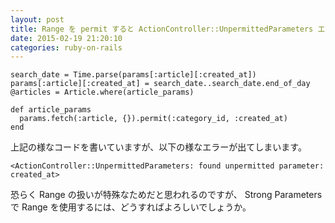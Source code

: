 ```yaml
---
layout: post
title: Range を permit すると ActionController::UnpermittedParameters エラーが上がる
date: 2015-02-19 21:20:10
categories: ruby-on-rails
---
```

<!-- {% raw %} -->
<pre class="lang-ruby prettyprint-override"><code>search_date = Time.parse(params[:article][:created_at])
params[:article][:created_at] = search_date..search_date.end_of_day
@articles = Article.where(article_params)

def article_params
  params.fetch(:article, {}).permit(:category_id, :created_at)
end
</code></pre>

<p>上記の様なコードを書いていますが、以下の様なエラーが出てしまいます。</p>

<pre class="lang-none prettyprint-override"><code>&lt;ActionController::UnpermittedParameters: found unpermitted parameter: created_at&gt;
</code></pre>

<p>恐らく Range の扱いが特殊なためだと思われるのですが、 Strong Parameters で Range を使用するには、どうすればよろしいでしょうか。</p>
<!-- {% endraw %} -->
